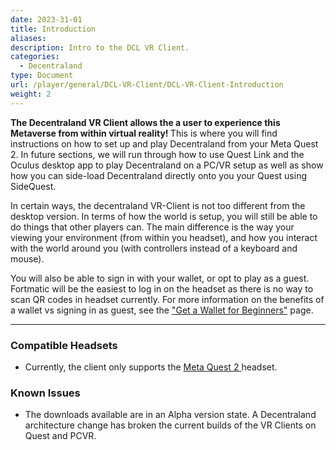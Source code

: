 ```yaml
---
date: 2023-31-01
title: Introduction
aliases:
description: Intro to the DCL VR Client.
categories:
  - Decentraland
type: Document
url: /player/general/DCL-VR-Client/DCL-VR-Client-Introduction
weight: 2
---
```


<b>

The Decentraland VR Client allows the a user to experience this Metaverse from within virtual reality! 
</b>
This is where you will find instructions on how to set up and play Decentraland from your Meta Quest 2. In future sections, we will run through how to use Quest Link and the Oculus desktop app to play Decentraland on a PC/VR setup as well as show how you can side-load Decentraland directly onto you your Quest using SideQuest.

In certain ways, the decentraland VR-Client is not too different from the desktop version. In terms of how the world is setup, you will still be able to do things that other players can. The main difference is the way your viewing your environment (from within you headset), and how you interact with the world around you (with controllers instead of a keyboard and mouse). 

You will also be able to sign in with your wallet, or opt to play as a guest. Fortmatic will be the easiest to log in on the headset as there is no way to scan QR codes in headset currently. For more information on the benefits of a 
wallet vs signing in as guest, see the ["Get a Wallet for Beginners"](https://docs.decentraland.org/player/general/hardware-requirements/) page. 



---

### **Compatible Headsets**

- Currently, the client only supports the <u> Meta Quest 2 </u> headset.

### **Known Issues**

- The downloads available are in an Alpha version state.  A Decentraland architecture change has broken the current builds of the VR Clients on Quest and PCVR. 


